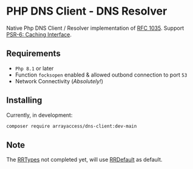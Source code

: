 # PHP DNS Client - DNS Resolver


Native Php DNS Client / Resolver implementation of [RFC 1035](https://datatracker.ietf.org/doc/html/rfc1035).
Support [PSR-6: Caching Interface](https://www.php-fig.org/psr/psr-6/).

## Requirements

- `Php 8.1` or later
- Function `focksopen` enabled & allowed outbond connection to port `53`
- Network Connectivity (_Absolutely!_)

## Installing

Currently, in development:

```bash
composer require arrayaccess/dns-client:dev-main 
```

## Note

The [RRTypes](src/ResourceRecord/RRTypes) not completed yet,
will use [RRDefault](src/ResourceRecord/RRTypes/RRDefault.php) as default.
